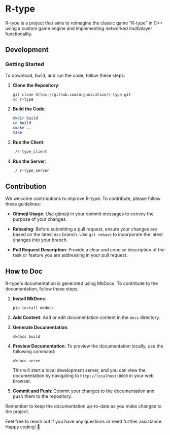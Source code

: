 # R-type

R-type is a project that aims to reimagine the classic game "R-type" in C++ using a custom game engine and implementing networked multiplayer functionality.

## Development

### Getting Started
To download, build, and run the code, follow these steps:

1. **Clone the Repository**: 
   ```sh
   git clone https://github.com/organisation/r-type.git
   cd r-type
   ```

2. **Build the Code**:
   ```sh
   mkdir build
   cd build
   cmake ..
   make
   ```

3. **Run the Client**:
   ```sh
   ./r-type_client
   ```

4. **Run the Server**:
   ```sh
   ./ r-type_server
   ```

## Contribution

We welcome contributions to improve R-type. To contribute, please follow these guidelines:

- **Gitmoji Usage**: Use [gitmoji](https://gitmoji.dev/) in your commit messages to convey the purpose of your changes.

- **Rebasing**: Before submitting a pull request, ensure your changes are based on the latest `dev` branch. Use `git rebase` to incorporate the latest changes into your branch.

- **Pull Request Description**: Provide a clear and concise description of the task or feature you are addressing in your pull request.

## How to Doc

R-type's documentation is generated using MkDocs. To contribute to the documentation, follow these steps:

1. **Install MkDocs**:
   ```
   pip install mkdocs
   ```

2. **Add Content**:
   Add or edit documentation content in the `docs` directory.

3. **Generate Documentation**:
   ```
   mkdocs build
   ```

4. **Preview Documentation**:
   To preview the documentation locally, use the following command:
   ```
   mkdocs serve
   ```
   This will start a local development server, and you can view the documentation by navigating to `http://localhost:8000` in your web browser.

5. **Commit and Push**:
   Commit your changes to the documentation and push them to the repository.

Remember to keep the documentation up-to-date as you make changes to the project.

Feel free to reach out if you have any questions or need further assistance. Happy coding! 🚀